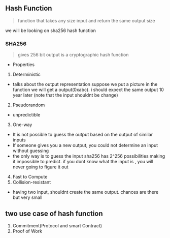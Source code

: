 ## Hash Function
>function that takes  any size input and return the same output size

we will be looking on sha256 hash function
### SHA256
>gives 256 bit output
is a cryptographic hash function
- Properties
1. Deterministic
- talks about the output representation
suppose we put a picture in the function we will get a output(0xabc). i should expect the same output 10 year later (note that the input shouldnt be change)
2. Pseudorandom
- unpredictible
3. One-way
- It is not possible to guess the output based on the output of similar inputs
- If someone gives you a new output, you could not determine an input without guessing
- the only way is to guess the input
sha256 has 2^256 possibilities making it impossible to predict. if you dont know what the input is , you will never going to figure it out
4. Fast to Compute
5. Collision-resistant
- having two input, shouldnt create the same output. chances are there but very small

## two use case of hash function
1. Commitment(Protocol and smart Contract)
2. Proof of Work